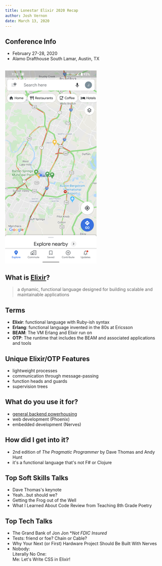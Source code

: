```yaml
---
title: Lonestar Elixir 2020 Recap
author: Josh Vernon
date: March 13, 2020
---
```


## Conference Info
- February 27-28, 2020
- Alamo Drafthouse South Lamar, Austin, TX

##  
![](images/traffic.png)

## What is [Elixir](https://elixir-lang.org/)?
> a dynamic, functional language designed for
> building scalable and maintainable applications

## Terms
- **Elixir**: functional language with Ruby-ish syntax
- **Erlang**: functional language invented in the 80s at Ericsson
- **BEAM**: The VM Erlang and Elixir run on
- **OTP**: The runtime that includes the BEAM and associated applications and tools

## Unique Elixir/OTP Features
- lightweight processes
- communication through message-passing
- function heads and guards
- supervision trees

## What do you use it for?
- [general backend powerhousing](https://blog.discordapp.com/tagged/elixir)
- web development (Phoenix)
- embedded development (Nerves)

## How did I get into it?
- 2nd edition of _The Pragmatic Programmer_ by Dave Thomas and Andy Hunt
- it's a functional language that's not F# or Clojure

## Top Soft Skills Talks
- Dave Thomas's keynote
- Yeah...but should we?
- Getting the Frog out of the Well
- What I Learned About Code Review from Teaching 8th Grade Poetry

## Top Tech Talks
- The Grand Bank of Jon Jon *_Not FDIC Insured_
- Tests: friend or foe? Chain or Cable?
- Why Your Next (or First) Hardware Project Should Be Built With Nerves
- Nobody:  
  Literally No One:  
  Me: Let's Write CSS in Elixir!
